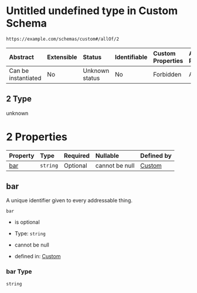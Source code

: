 # Untitled undefined type in Custom Schema

```txt
https://example.com/schemas/custom#/allOf/2
```



| Abstract            | Extensible | Status         | Identifiable | Custom Properties | Additional Properties | Access Restrictions | Defined In                                                                            |
| :------------------ | :--------- | :------------- | :----------- | :---------------- | :-------------------- | :------------------ | :------------------------------------------------------------------------------------ |
| Can be instantiated | No         | Unknown status | No           | Forbidden         | Allowed               | none                | [custom.schema.json*](../generated-schemas/custom.schema.json "open original schema") |

## 2 Type

unknown

# 2 Properties

| Property    | Type     | Required | Nullable       | Defined by                                                                                                                    |
| :---------- | :------- | :------- | :------------- | :---------------------------------------------------------------------------------------------------------------------------- |
| [bar](#bar) | `string` | Optional | cannot be null | [Custom](custom-definitions-second-properties-bar.md "https://example.com/schemas/custom#/definitions/second/properties/bar") |

## bar

A unique identifier given to every addressable thing.

`bar`

*   is optional

*   Type: `string`

*   cannot be null

*   defined in: [Custom](custom-definitions-second-properties-bar.md "https://example.com/schemas/custom#/definitions/second/properties/bar")

### bar Type

`string`
